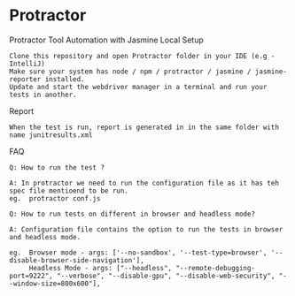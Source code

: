 # Protractor

Protractor Tool Automation with Jasmine
Local Setup

    Clone this repository and open Protractor folder in your IDE (e.g - IntelliJ)
    Make sure your system has node / npm / protractor / jasmine / jasmine-reporter installed.
    Update and start the webdriver manager in a terminal and run your tests in another.
    
Report

    When the test is run, report is generated in in the same folder with name junitresults.xml

FAQ

    Q: How to run the test ?

    A: In protractor we need to run the configuration file as it has teh spec file mentioend to be run.
    eg.  protractor conf.js

    Q: How to run tests on different in browser and headless mode?

    A: Configuration file contains the option to run the tests in browser and headless mode.

    eg.  Browser mode - args: ['--no-sandbox', '--test-type=browser', '--disable-browser-side-navigation'],
         Headless Mode - args: ["--headless", "--remote-debugging-port=9222", "--verbose", "--disable-gpu", "--disable-web-security", "--window-size=800x600"],


